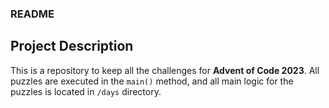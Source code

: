 ### README

## Project Description

This is a repository to keep all the challenges for **Advent of Code 2023**.
All puzzles are executed in the `main()` method, and all main logic for the puzzles is located in `/days` directory.

